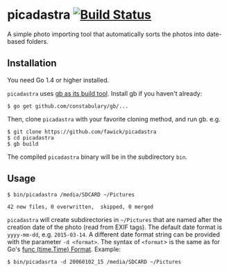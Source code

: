 picadastra [![Build Status](https://travis-ci.org/fawick/picadastra.svg?branch=master)](https://travis-ci.org/fawick/picadastra)
=========

A simple photo importing tool that automatically sorts the photos into date-based folders.

Installation
------------

You need Go 1.4 or higher installed.

`picadastra` uses [gb as its build tool](https://github.com/constabulary/gb). Install gb if you haven't already:

	$ go get github.com/constabulary/gb/...

Then, clone `picadastra` with your favorite cloning method, and run gb. e.g.

	$ git clone https://github.com/fawick/picadastra
	$ cd picadastra
	$ gb build

The compiled `picadastra` binary will be in the subdirectory `bin`.

Usage
-----

	$ bin/picadastra /media/SDCARD ~/Pictures
	
	42 new files, 0 overwritten,  skipped, 0 merged

`picadastra` will create subdirectories in `~/Pictures` that are named after
the creation date of the photo (read from EXIF tags). The default date format
is `yyyy-mm-dd`, e.g. `2015-03-14`. A different date format string can be
provided with the parameter `-d <format>`. The syntax of `<format`> is the same
as for Go's [func (time.Time) Format](http://golang.org/pkg/time/#Time.Format).
Example:

	$ bin/picadasrta -d 20060102_15 /media/SDCARD ~/Pictures


